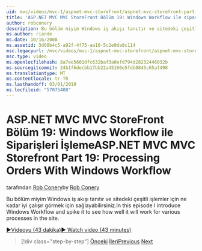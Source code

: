 ```yaml
---
uid: mvc/videos/mvc-1/aspnet-mvc-storefront/aspnet-mvc-storefront-part-19-processing-orders-with-windows-workflow
title: 'ASP.NET MVC MVC StoreFront Bölüm 19: Windows Workflow ile siparişleri işleme | Microsoft Docs'
author: robconery
description: Bu bölüm miyim Windows iş akışı tanıtır ve sitedeki çeşitli işlemler için ne kadar iyi çalışır görmek için sağlayabilirsiniz.
ms.author: riande
ms.date: 10/16/2008
ms.assetid: 3d08b4c5-a92f-4f75-aa10-5c2e9da8c114
msc.legacyurl: /mvc/videos/mvc-1/aspnet-mvc-storefront/aspnet-mvc-storefront-part-19-processing-orders-with-windows-workflow
msc.type: video
ms.openlocfilehash: 8a7ee5601dfc632baf3a0efd794d28232446032b
ms.sourcegitcommit: 24b1f6decbb17bb22a45166e5fdb0845c65af498
ms.translationtype: MT
ms.contentlocale: tr-TR
ms.lasthandoff: 03/01/2019
ms.locfileid: "57075408"
---
```

<a name="aspnet-mvc-mvc-storefront-part-19-processing-orders-with-windows-workflow"></a><span data-ttu-id="fa033-103">ASP.NET MVC MVC StoreFront Bölüm 19: Windows Workflow ile Siparişleri İşleme</span><span class="sxs-lookup"><span data-stu-id="fa033-103">ASP.NET MVC MVC Storefront Part 19: Processing Orders With Windows Workflow</span></span>
====================
<span data-ttu-id="fa033-104">tarafından [Rob Conery](https://github.com/robconery)</span><span class="sxs-lookup"><span data-stu-id="fa033-104">by [Rob Conery](https://github.com/robconery)</span></span>

<span data-ttu-id="fa033-105">Bu bölüm miyim Windows iş akışı tanıtır ve sitedeki çeşitli işlemler için ne kadar iyi çalışır görmek için sağlayabilirsiniz.</span><span class="sxs-lookup"><span data-stu-id="fa033-105">In this episode I introduce Windows Workflow and spike it to see how well it will work for various processes in the site.</span></span>

[<span data-ttu-id="fa033-106">&#9654;Videoyu (43 dakika)</span><span class="sxs-lookup"><span data-stu-id="fa033-106">&#9654; Watch video (43 minutes)</span></span>](https://channel9.msdn.com/Blogs/ASP-NET-Site-Videos/aspnet-mvc-mvc-storefront-part-19-processing-orders-with-windows-workflow)

> [!div class="step-by-step"]
> <span data-ttu-id="fa033-107">[Önceki](aspnet-mvc-storefront-part-18-creating-an-experience.md)
> [İleri](aspnet-mvc-storefront-part-19a-windows-workflow-followup.md)</span><span class="sxs-lookup"><span data-stu-id="fa033-107">[Previous](aspnet-mvc-storefront-part-18-creating-an-experience.md)
[Next](aspnet-mvc-storefront-part-19a-windows-workflow-followup.md)</span></span>
